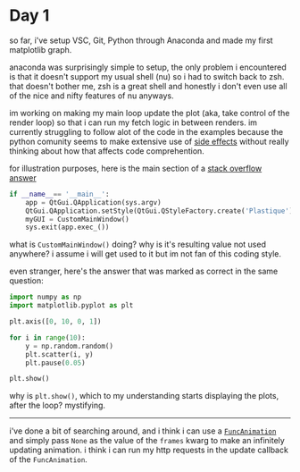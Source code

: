 # Day 1

so far, i've setup VSC, Git, Python through Anaconda and made my first matplotlib graph.

anaconda was surprisingly simple to setup, the only problem i encountered is that it doesn't support my usual shell (nu) so i had to switch back to zsh. that doesn't bother me, zsh is a great shell and honestly i don't even use all of the nice and nifty features of nu anyways.

im working on making my main loop update the plot (aka, take control of the render loop) so that i can run my fetch logic in between renders. im currently struggling to follow alot of the code in the examples because the python comunity seems to make extensive use of [side effects](https://en.wikipedia.org/wiki/Side_effect_(computer_science)) without really thinking about how that affects code comprehention.

for illustration purposes, here is the main section of a [stack overflow answer](https://stackoverflow.com/questions/11874767/how-do-i-plot-in-real-time-in-a-while-loop)

```py
if __name__== '__main__':
    app = QtGui.QApplication(sys.argv)
    QtGui.QApplication.setStyle(QtGui.QStyleFactory.create('Plastique'))
    myGUI = CustomMainWindow()
    sys.exit(app.exec_())
```

what is `CustomMainWindow()` doing? why is it's resulting value not used anywhere?
i assume i will get used to it but im not fan of this coding style.

even stranger, here's the answer that was marked as correct in the same question:

```py
import numpy as np
import matplotlib.pyplot as plt

plt.axis([0, 10, 0, 1])

for i in range(10):
    y = np.random.random()
    plt.scatter(i, y)
    plt.pause(0.05)

plt.show()
```

why is `plt.show()`, which to my understanding starts displaying the plots, after the loop? mystifying.

---

i've done a bit of searching around, and i think i can use a [`FuncAnimation`](https://matplotlib.org/stable/api/_as_gen/matplotlib.animation.FuncAnimation.html#matplotlib.animation.FuncAnimation) and simply pass `None` as the value of the `frames` kwarg to make an infinitely updating animation. i think i can run my http requests in the update callback of the `FuncAnimation`.
